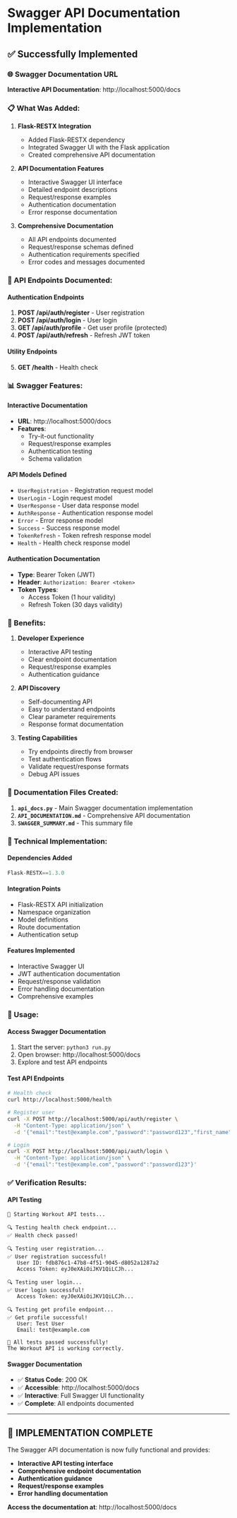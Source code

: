 # Swagger API Documentation Implementation

## ✅ Successfully Implemented

### **🌐 Swagger Documentation URL**
**Interactive API Documentation**: http://localhost:5000/docs

### **📋 What Was Added:**

1. **Flask-RESTX Integration**
   - Added Flask-RESTX dependency
   - Integrated Swagger UI with the Flask application
   - Created comprehensive API documentation

2. **API Documentation Features**
   - Interactive Swagger UI interface
   - Detailed endpoint descriptions
   - Request/response examples
   - Authentication documentation
   - Error response documentation

3. **Comprehensive Documentation**
   - All API endpoints documented
   - Request/response schemas defined
   - Authentication requirements specified
   - Error codes and messages documented

### **🔧 API Endpoints Documented:**

#### **Authentication Endpoints**
1. **POST /api/auth/register** - User registration
2. **POST /api/auth/login** - User login
3. **GET /api/auth/profile** - Get user profile (protected)
4. **POST /api/auth/refresh** - Refresh JWT token

#### **Utility Endpoints**
5. **GET /health** - Health check

### **📊 Swagger Features:**

#### **Interactive Documentation**
- **URL**: http://localhost:5000/docs
- **Features**:
  - Try-it-out functionality
  - Request/response examples
  - Authentication testing
  - Schema validation

#### **API Models Defined**
- `UserRegistration` - Registration request model
- `UserLogin` - Login request model
- `UserResponse` - User data response model
- `AuthResponse` - Authentication response model
- `Error` - Error response model
- `Success` - Success response model
- `TokenRefresh` - Token refresh response model
- `Health` - Health check response model

#### **Authentication Documentation**
- **Type**: Bearer Token (JWT)
- **Header**: `Authorization: Bearer <token>`
- **Token Types**:
  - Access Token (1 hour validity)
  - Refresh Token (30 days validity)

### **🎯 Benefits:**

1. **Developer Experience**
   - Interactive API testing
   - Clear endpoint documentation
   - Request/response examples
   - Authentication guidance

2. **API Discovery**
   - Self-documenting API
   - Easy to understand endpoints
   - Clear parameter requirements
   - Response format documentation

3. **Testing Capabilities**
   - Try endpoints directly from browser
   - Test authentication flows
   - Validate request/response formats
   - Debug API issues

### **📝 Documentation Files Created:**

1. **`api_docs.py`** - Main Swagger documentation implementation
2. **`API_DOCUMENTATION.md`** - Comprehensive API documentation
3. **`SWAGGER_SUMMARY.md`** - This summary file

### **🔧 Technical Implementation:**

#### **Dependencies Added**
```python
Flask-RESTX==1.3.0
```

#### **Integration Points**
- Flask-RESTX API initialization
- Namespace organization
- Model definitions
- Route documentation
- Authentication setup

#### **Features Implemented**
- Interactive Swagger UI
- JWT authentication documentation
- Request/response validation
- Error handling documentation
- Comprehensive examples

### **🚀 Usage:**

#### **Access Swagger Documentation**
1. Start the server: `python3 run.py`
2. Open browser: http://localhost:5000/docs
3. Explore and test API endpoints

#### **Test API Endpoints**
```bash
# Health check
curl http://localhost:5000/health

# Register user
curl -X POST http://localhost:5000/api/auth/register \
  -H "Content-Type: application/json" \
  -d '{"email":"test@example.com","password":"password123","first_name":"Test","last_name":"User","date_of_birth":"1990-01-01","gender":"male"}'

# Login
curl -X POST http://localhost:5000/api/auth/login \
  -H "Content-Type: application/json" \
  -d '{"email":"test@example.com","password":"password123"}'
```

### **✅ Verification Results:**

#### **API Testing**
```
🚀 Starting Workout API tests...

🔍 Testing health check endpoint...
✅ Health check passed!

🔍 Testing user registration...
✅ User registration successful!
   User ID: fdb876c1-47b8-4f51-9045-d8052a1287a2
   Access Token: eyJ0eXAiOiJKV1QiLCJh...

🔍 Testing user login...
✅ User login successful!
   Access Token: eyJ0eXAiOiJKV1QiLCJh...

🔍 Testing get profile endpoint...
✅ Get profile successful!
   User: Test User
   Email: test@example.com

🎉 All tests passed successfully!
The Workout API is working correctly.
```

#### **Swagger Documentation**
- ✅ **Status Code**: 200 OK
- ✅ **Accessible**: http://localhost:5000/docs
- ✅ **Interactive**: Full Swagger UI functionality
- ✅ **Complete**: All endpoints documented

---

## 🎉 **IMPLEMENTATION COMPLETE**

The Swagger API documentation is now fully functional and provides:

- **Interactive API testing interface**
- **Comprehensive endpoint documentation**
- **Authentication guidance**
- **Request/response examples**
- **Error handling documentation**

**Access the documentation at**: http://localhost:5000/docs 